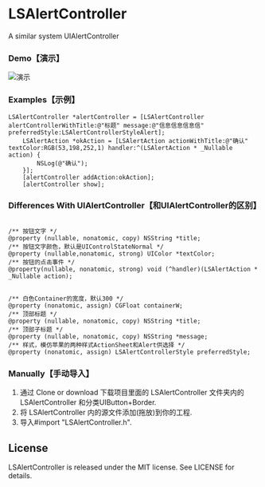 # LSAlertController
A similar system UIAlertController

### Demo【演示】
![演示](https://github.com/linshengqi/LSAlertController/blob/master/LSAlertController.gif)

### Examples【示例】

```
LSAlertController *alertController = [LSAlertController alertControllerWithTitle:@"标题" message:@"信息信息信息信" preferredStyle:LSAlertControllerStyleAlert];
    LSAlertAction *okAction = [LSAlertAction actionWithTitle:@"确认" textColor:RGB(53,198,252,1) handler:^(LSAlertAction * _Nullable action) {
        NSLog(@"确认");
    }];
    [alertController addAction:okAction];
    [alertController show];

```


###  Differences With UIAlertController【和UIAlertController的区别】

```

/** 按钮文字 */
@property (nullable, nonatomic, copy) NSString *title;
/** 按钮文字颜色，默认是UIControlStateNormal */
@property (nullable,nonatomic, strong) UIColor *textColor;
/** 按钮的点击事件 */
@property(nullable, nonatomic, strong) void (^handler)(LSAlertAction * _Nullable action);


/** 白色Container的宽度，默认300 */
@property (nonatomic, assign) CGFloat containerW;
/** 顶部标题 */
@property (nullable, nonatomic, copy) NSString *title;
/** 顶部子标题 */
@property (nullable, nonatomic, copy) NSString *message;
/** 样式，模仿苹果的两种样式ActionSheet和Alert供选择 */
@property (nonatomic, assign) LSAlertControllerStyle preferredStyle;

```



### Manually【手动导入】
1. 通过 Clone or download 下载项目里面的 LSAlertController 文件夹内的 LSAlertController 和分类UIButton+Border.
2. 将 LSAlertController 内的源文件添加(拖放)到你的工程.
3. 导入#import "LSAlertController.h".


## License

LSAlertController is released under the MIT license. See LICENSE for details.


